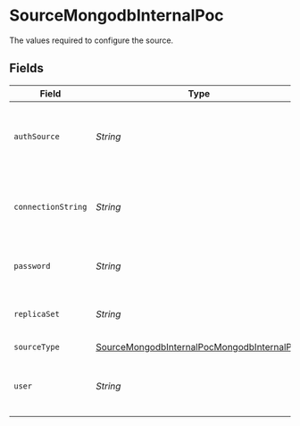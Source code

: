 # SourceMongodbInternalPoc

The values required to configure the source.


## Fields

| Field                                                                                                           | Type                                                                                                            | Required                                                                                                        | Description                                                                                                     | Example                                                                                                         |
| --------------------------------------------------------------------------------------------------------------- | --------------------------------------------------------------------------------------------------------------- | --------------------------------------------------------------------------------------------------------------- | --------------------------------------------------------------------------------------------------------------- | --------------------------------------------------------------------------------------------------------------- |
| `authSource`                                                                                                    | *String*                                                                                                        | :heavy_minus_sign:                                                                                              | The authentication source where the user information is stored.                                                 | admin                                                                                                           |
| `connectionString`                                                                                              | *String*                                                                                                        | :heavy_minus_sign:                                                                                              | The connection string of the database that you want to replicate..                                              | mongodb+srv://example.mongodb.net                                                                               |
| `password`                                                                                                      | *String*                                                                                                        | :heavy_minus_sign:                                                                                              | The password associated with this username.                                                                     |                                                                                                                 |
| `replicaSet`                                                                                                    | *String*                                                                                                        | :heavy_minus_sign:                                                                                              | The name of the replica set to be replicated.                                                                   |                                                                                                                 |
| `sourceType`                                                                                                    | [SourceMongodbInternalPocMongodbInternalPoc](../../models/shared/SourceMongodbInternalPocMongodbInternalPoc.md) | :heavy_check_mark:                                                                                              | N/A                                                                                                             |                                                                                                                 |
| `user`                                                                                                          | *String*                                                                                                        | :heavy_minus_sign:                                                                                              | The username which is used to access the database.                                                              |                                                                                                                 |